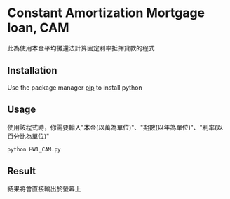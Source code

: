 # Constant Amortization Mortgage loan, CAM
此為使用本金平均攤還法計算固定利率抵押貸款的程式

## Installation

Use the package manager [pip](https://pip.pypa.io/en/stable/) to install python


## Usage
使用該程式時，你需要輸入"本金(以萬為單位)"、"期數(以年為單位)"、"利率(以百分比為單位)"

```python
python HW1_CAM.py
```

## Result
結果將會直接輸出於螢幕上
